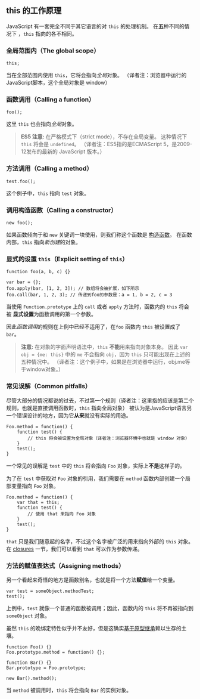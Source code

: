 ﻿## this 的工作原理

JavaScript 有一套完全不同于其它语言的对 `this` 的处理机制。
在**五**种不同的情况下 ，`this` 指向的各不相同。

### 全局范围内（The global scope）

    this;

当在全部范围内使用 `this`，它将会指向*全局*对象。
（译者注：浏览器中运行的JavaScript脚本，这个全局对象是 window）

### 函数调用（Calling a function）

    foo();

这里 `this` 也会指向*全局*对象。

> **ES5 注意:** 在严格模式下（strict mode），不存在全局变量。
> 这种情况下 `this` 将会是 `undefined`。
>（译者注：ES5指的是ECMAScript 5，是2009-12发布的最新的 JavaScript 版本。）

### 方法调用（Calling a method）

    test.foo(); 

这个例子中，`this` 指向 `test` 对象。

### 调用构造函数（Calling a constructor）

    new foo(); 

如果函数倾向于和 `new` 关键词一块使用，则我们称这个函数是 [构造函数](#constructors)。
在函数内部，`this` 指向*新创建*的对象。

### 显式的设置 `this`（Explicit setting of `this`）

    function foo(a, b, c) {}
                          
    var bar = {};
    foo.apply(bar, [1, 2, 3]); // 数组将会被扩展，如下所示
    foo.call(bar, 1, 2, 3); // 传递到foo的参数是：a = 1, b = 2, c = 3

当使用 `Function.prototype` 上的 `call` 或者 `apply` 方法时，函数内的 `this` 将会被
**显式设置**为函数调用的第一个参数。

因此*函数调用*的规则在上例中已经不适用了，在`foo` 函数内 `this` 被设置成了 `bar`。

> **注意:** 在对象的字面声明语法中，`this` **不能**用来指向对象本身。
> 因此 `var obj = {me: this}` 中的 `me` 不会指向 `obj`，因为 `this` 只可能出现在上述的五种情况中。
> （译者注：这个例子中，如果是在浏览器中运行，obj.me等于window对象。）

### 常见误解（Common pitfalls）

尽管大部分的情况都说的过去，不过第一个规则（译者注：这里指的应该是第二个规则，也就是直接调用函数时，`this` 指向全局对象）
被认为是JavaScript语言另一个错误设计的地方，因为它**从来**就没有实际的用途。

    Foo.method = function() {
        function test() {
            // this 将会被设置为全局对象（译者注：浏览器环境中也就是 window 对象）
        }
        test();
    }

一个常见的误解是 `test` 中的 `this` 将会指向 `Foo` 对象，实际上**不是**这样子的。

为了在 `test` 中获取对 `Foo` 对象的引用，我们需要在 `method` 函数内部创建一个局部变量指向 `Foo` 对象。

    Foo.method = function() {
        var that = this;
        function test() {
            // 使用 that 来指向 Foo 对象
        }
        test();
    }

`that` 只是我们随意起的名字，不过这个名字被广泛的用来指向外部的 `this` 对象。
在 [closures](#closures) 一节，我们可以看到 `that` 可以作为参数传递。

### 方法的赋值表达式（Assigning methods）

另一个看起来奇怪的地方是函数别名，也就是将一个方法**赋值**给一个变量。

    var test = someObject.methodTest;
    test();

上例中，`test` 就像一个普通的函数被调用；因此，函数内的 `this` 将不再被指向到 `someObject` 对象。

虽然 `this` 的晚绑定特性似乎并不友好，但是这确实[基于原型继承](#prototype)赖以生存的土壤。

    function Foo() {}
    Foo.prototype.method = function() {};

    function Bar() {}
    Bar.prototype = Foo.prototype;

    new Bar().method();

当 `method` 被调用时，`this` 将会指向 `Bar` 的实例对象。
